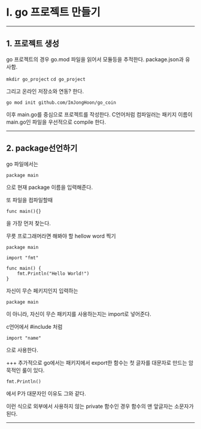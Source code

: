 # I. go 프로젝트 만들기

---

## 1. 프로젝트 생성

go 프로젝트의 경우 go.mod 파일을 읽어서 모듈등을 추적한다. package.json과 유사함.

`mkdir go_project`
`cd go_project`

그리고 온라인 저장소와 연동? 한다.

`go mod init github.com/ImJongHoon/go_coin`

이후 main.go를 중심으로 프로젝트를 작성한다.
C언어처럼 컴파일러는 패키지 이름이 main.go인 파일을 우선적으로 compile 한다.

---

## 2. package선언하기

go 파일에서는

`package main`

으로 현재 package 이름을 입력해준다.

또 파일을 컴파일할때

`func main(){}`

을 가장 먼저 찾는다.

무릇 프로그래머라면 해봐야 할 hellow word 찍기

```
package main

import "fmt"

func main() {
	fmt.Println("Hello World!")
}

```

자신이 무슨 페키지인지 입력하는

`package main`

이 아니라, 자신이 무슨 패키지를 사용하는지는 import로 넣어준다.

c언어에서 #include 처럼

`import "name"`

으로 사용한다.

+++
추가적으로 go에서는 패키지에서 export한 함수는 첫 글자를 대문자로 만드는 암묵적인 룰이 있다.

`fmt.Println()`

에서 P가 대문자인 이유도 그와 같다.

이런 식으로 외부에서 사용하지 않는 private 함수인 경우 함수의 맨 앞글자는 소문자가 된다.

---
